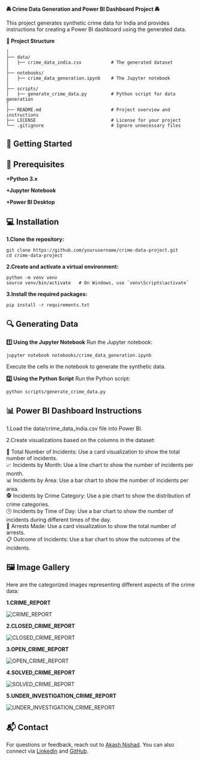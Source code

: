 **🚔 Crime Data Generation and Power BI Dashboard Project 🚔**<br>

This project generates synthetic crime data for India and provides instructions for creating a Power BI dashboard using the generated data.

**📁 Project Structure**

```crime-data-project/
│
├── data/
│   ├── crime_data_india.csv           # The generated dataset
│
├── notebooks/
│   ├── crime_data_generation.ipynb    # The Jupyter notebook
│
├── scripts/
│   ├── generate_crime_data.py         # Python script for data generation
│
├── README.md                          # Project overview and instructions
├── LICENSE                            # License for your project
└── .gitignore                         # Ignore unnecessary files
```

🚀 Getting Started
-
🔧 Prerequisites
-
**+Python 3.x**

**+Jupyter Notebook**

**+Power BI Desktop**

💻 Installation
-
**1.Clone the repository:**
```
git clone https://github.com/yourusername/crime-data-project.git
cd crime-data-project
```
**2.Create and activate a virtual environment:**

```
python -m venv venv
source venv/bin/activate   # On Windows, use `venv\Scripts\activate`
```
**3.Install the required packages:**
```
pip install -r requirements.txt
```
🔍 Generating Data
-
**1️⃣ Using the Jupyter Notebook**
Run the Jupyter notebook:

```
jupyter notebook notebooks/crime_data_generation.ipynb
```
Execute the cells in the notebook to generate the synthetic data.

**2️⃣ Using the Python Script**
Run the Python script:
```
python scripts/generate_crime_data.py
```
📊 Power BI Dashboard Instructions
-
1.Load the data/crime_data_india.csv file into Power BI.

2.Create visualizations based on the columns in the dataset:

🔢 Total Number of Incidents: Use a card visualization to show the total number of incidents.<BR>
📈 Incidents by Month: Use a line chart to show the number of incidents per month.<BR>
📊 Incidents by Area: Use a bar chart to show the number of incidents per area.<BR>
🕵️ Incidents by Crime Category: Use a pie chart to show the distribution of crime categories.<BR>
🕒 Incidents by Time of Day: Use a bar chart to show the number of incidents during different times of the day.<BR>
👮 Arrests Made: Use a card visualization to show the total number of arrests.<BR>
📋 Outcome of Incidents: Use a bar chart to show the outcomes of the incidents.<BR>

🖼️ Image Gallery
-
Here are the categorized images representing different aspects of the crime data:

**1.CRIME_REPORT**

![CRIME_REPORT](https://github.com/user-attachments/assets/01d9e4b7-4ac8-4697-ab2b-a08c6b9dbe7e)


**2.CLOSED_CRIME_REPORT**

![CLOSED_CRIME_REPORT](https://github.com/user-attachments/assets/451a42a2-a19a-4f4e-92d1-cdfc45550525)


**3.OPEN_CRIME_REPORT**

![OPEN_CRIME_REPORT](https://github.com/user-attachments/assets/5a1ac758-91dd-4d12-8894-8306ae5100d6)


**4.SOLVED_CRIME_REPORT**

![SOLVED_CRIME_REPORT](https://github.com/user-attachments/assets/3b90646a-35f9-4bb5-8368-356fd070b70b)


**5.UNDER_INVESTIGATION_CRIME_REPORT**

![UNDER_INVESTIGATION_CRIME_REPORT](https://github.com/user-attachments/assets/c64b0873-4693-474d-9ebc-b0906653e57f)

## 📬 Contact

For questions or feedback, reach out to [Akash Nishad](mailto:akashn1412@gmail.com). You can also connect via [LinkedIn](https://www.linkedin.com/in/your-linkedin-profile) and [GitHub](https://github.com/your-github-profile).

